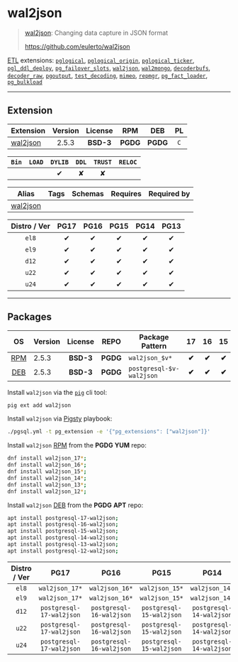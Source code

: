 # wal2json


> [wal2json](https://github.com/eulerto/wal2json): Changing data capture in JSON format
>
> https://github.com/eulerto/wal2json





[ETL](/etl) extensions: [`pglogical`](/pglogical), [`pglogical_origin`](/pglogical_origin), [`pglogical_ticker`](/pglogical_ticker), [`pgl_ddl_deploy`](/pgl_ddl_deploy), [`pg_failover_slots`](/pg_failover_slots), [`wal2json`](/wal2json), [`wal2mongo`](/wal2mongo), [`decoderbufs`](/decoderbufs), [`decoder_raw`](/decoder_raw), [`pgoutput`](/pgoutput), [`test_decoding`](/test_decoding), [`mimeo`](/mimeo), [`repmgr`](/repmgr), [`pg_fact_loader`](/pg_fact_loader), [`pg_bulkload`](/pg_bulkload)


-------
## Extension


| Extension | Version | License | RPM | DEB | PL |
|-----------|:-------:|:-------:|:---:|:---:|:--:|
| [wal2json](https://github.com/eulerto/wal2json) | 2.5.3 | **<span class="tcblue">BSD-3</span>** | **<span class="tccyan">PGDG</span>** | **<span class="tccyan">PGDG</span>** | `C` |



| `Bin` | `LOAD` | `DYLIB` | `DDL` | `TRUST` | `RELOC` |
|:-----:|:------:|:-------:|:-----:|:-------:|:-------:|
|  |  | <span class="tcblue">✔</span> | <span class="tcwarn">✘</span> | <span class="tcwarn">✘</span> |  |



| Alias | Tags | Schemas | Requires | Required by |
|-------|------|---------|----------|-------------|
| [wal2json](/wal2json) |  |  |  |  |



| Distro / Ver | PG17 | PG16 | PG15 | PG14 | PG13 |
|:------------:|:----:|:----:|:----:|:----:|:----:|
| `el8` | <span class="tcblue">✔</span> | <span class="tcblue">✔</span> | <span class="tcblue">✔</span> | <span class="tcblue">✔</span> | <span class="tcblue">✔</span> |
| `el9` | <span class="tcblue">✔</span> | <span class="tcblue">✔</span> | <span class="tcblue">✔</span> | <span class="tcblue">✔</span> | <span class="tcblue">✔</span> |
| `d12` | <span class="tcblue">✔</span> | <span class="tcblue">✔</span> | <span class="tcblue">✔</span> | <span class="tcblue">✔</span> | <span class="tcblue">✔</span> |
| `u22` | <span class="tcblue">✔</span> | <span class="tcblue">✔</span> | <span class="tcblue">✔</span> | <span class="tcblue">✔</span> | <span class="tcblue">✔</span> |
| `u24` | <span class="tcblue">✔</span> | <span class="tcblue">✔</span> | <span class="tcblue">✔</span> | <span class="tcblue">✔</span> | <span class="tcblue">✔</span> |





-----------


## Packages


| OS | Version | License | REPO | Package Pattern | 17 | 16 | 15 | 14 | 13 | Dependency |
|:--:|---------|:-------:|:----:|-----------------|:--:|:--:|:--:|:--:|:--:|------------|
| [RPM](/rpm) | 2.5.3 | **<span class="tcblue">BSD-3</span>** | **<span class="tccyan">PGDG</span>** | `wal2json_$v*` | **<span class="tccyan">✔</span>** | **<span class="tccyan">✔</span>** | **<span class="tccyan">✔</span>** | **<span class="tccyan">✔</span>** | **<span class="tccyan">✔</span>** |  |
| [DEB](/deb) | 2.5.3 | **<span class="tcblue">BSD-3</span>** | **<span class="tccyan">PGDG</span>** | `postgresql-$v-wal2json` | **<span class="tccyan">✔</span>** | **<span class="tccyan">✔</span>** | **<span class="tccyan">✔</span>** | **<span class="tccyan">✔</span>** | **<span class="tccyan">✔</span>** |  |



Install `wal2json` via the [`pig`](https://github.com/pgsty/pig) cli tool:

```bash
pig ext add wal2json
```


Install `wal2json` via [Pigsty](https://pigsty.io/docs/pgext/usage/install/) playbook:

```bash
./pgsql.yml -t pg_extension -e '{"pg_extensions": ["wal2json"]}'
```


Install `wal2json` [RPM](/rpm) from the **<span class="tccyan">PGDG</span>** **YUM** repo:

```bash
dnf install wal2json_17*;
dnf install wal2json_16*;
dnf install wal2json_15*;
dnf install wal2json_14*;
dnf install wal2json_13*;
dnf install wal2json_12*;
```


Install `wal2json` [DEB](/deb) from the **<span class="tccyan">PGDG</span>** **APT** repo:

```bash
apt install postgresql-17-wal2json;
apt install postgresql-16-wal2json;
apt install postgresql-15-wal2json;
apt install postgresql-14-wal2json;
apt install postgresql-13-wal2json;
apt install postgresql-12-wal2json;
```




| Distro / Ver | PG17 | PG16 | PG15 | PG14 | PG13 |
|:------------:|:----:|:----:|:----:|:----:|:----:|
| `el8` | `wal2json_17*` | `wal2json_16*` | `wal2json_15*` | `wal2json_14*` | `wal2json_13*` |
| `el9` | `wal2json_17*` | `wal2json_16*` | `wal2json_15*` | `wal2json_14*` | `wal2json_13*` |
| `d12` | `postgresql-17-wal2json` | `postgresql-16-wal2json` | `postgresql-15-wal2json` | `postgresql-14-wal2json` | `postgresql-13-wal2json` |
| `u22` | `postgresql-17-wal2json` | `postgresql-16-wal2json` | `postgresql-15-wal2json` | `postgresql-14-wal2json` | `postgresql-13-wal2json` |
| `u24` | `postgresql-17-wal2json` | `postgresql-16-wal2json` | `postgresql-15-wal2json` | `postgresql-14-wal2json` | `postgresql-13-wal2json` |





